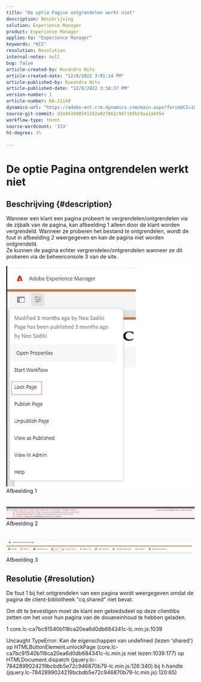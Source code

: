 ```yaml
---
title: "De optie Pagina ontgrendelen werkt niet"
description: Beschrijving
solution: Experience Manager
product: Experience Manager
applies-to: "Experience Manager"
keywords: "KCS"
resolution: Resolution
internal-notes: null
bug: false
article-created-by: Ruxandra Nitu
article-created-date: "12/8/2022 3:01:14 PM"
article-published-by: Ruxandra Nitu
article-published-date: "12/8/2022 3:18:37 PM"
version-number: 1
article-number: KA-21149
dynamics-url: "https://adobe-ent.crm.dynamics.com/main.aspx?forceUCI=1&pagetype=entityrecord&etn=knowledgearticle&id=6c4cce23-0977-ed11-81aa-6045bd006a22"
source-git-commit: d2a943508541592a027862c947188b19aa1ab55e
workflow-type: tm+mt
source-wordcount: '153'
ht-degree: 1%

---
```


# De optie Pagina ontgrendelen werkt niet

## Beschrijving {#description}

Wanneer een klant een pagina probeert te vergrendelen/ontgrendelen via de zijbalk van de pagina, kan afbeelding 1 alleen door de klant worden vergrendeld. Wanneer ze proberen het bestand te ontgrendelen, wordt de fout in afbeelding 2 weergegeven en kan de pagina niet worden ontgrendeld. <br>Ze kunnen de pagina echter vergrendelen/ontgrendelen wanneer ze dit proberen via de beheerconsole 3 van de site.<br> <br>![](assets/___b57d848c-0b77-ed11-81aa-6045bd006a22___.png)<br>Afbeelding 1<br> <br> <br>![](assets/___41e58f92-0b77-ed11-81aa-6045bd006a22___.png)<br>Afbeelding 2<br> <br> <br>![](assets/___43e58f92-0b77-ed11-81aa-6045bd006a22___.png)<br>Afbeelding 3

## Resolutie {#resolution}


De fout 1 bij het ontgrendelen van een pagina wordt weergegeven omdat de pagina de client-bibliotheek &quot;cq.shared&quot; niet bevat.

Om dit te bevestigen moet de klant een gebiedsdeel op deze clientlibs zetten om het voor hun pagina van de douaneinhoud te hebben geladen.





1 core.lc-ca7bc91540b118ca20ea6d0db684341c-lc.min.js:1039

Uncaught TypeError: Kan de eigenschappen van undefined (lezen &#39;shared&#39;) op HTMLButtonElement.unlockPage (core.lc-ca7bc91540b118ca20ea6d0db684341c-lc.min.js niet lezen:1039:177) op HTMLDocument.dispatch (jquery.lc-7842899024219bcbdb5e72c946870b79-lc.min.js:126:340) bij h.handle (jquery.lc-7842899024219bcbdb5e72c946870b79-lc.min.js):120:65)
